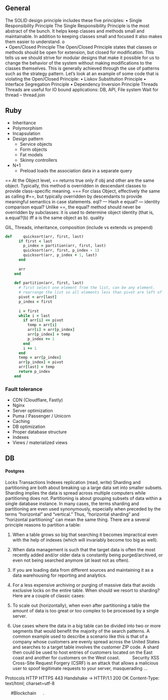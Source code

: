 ## General
 
 
The SOLID design principle includes these five principles:
•	Single Responsibility Principle
The Single Responsibility Principle is the most abstract of the bunch. It helps keep classes and methods small and maintainable. In addition to keeping classes small and focused it also makes them easier to understand.
o	
•	Open/Closed Principle
The Open/Closed Principle states that classes or methods should be open for extension, but closed for modification. This tells us we should strive for modular designs that make it possible for us to change the behavior of the system without making modifications to the classes themselves. This is generally achieved through the use of patterns such as the strategy pattern. Let’s look at an example of some code that is violating the Open/Closed Principle:
•	Liskov Substitution Principle
•	Interface Segregation Principle
•	Dependency Inversion Principle
Threads
Threads are useful for IO bound applications: DB, API, File system
Wait for thread – thread.join	

## Ruby
* Inheritance
* Polymorphism
* Incapsulation
* Design pattern
  * Service objects
  * Form objects
  * Fat models
  * Skinny controllers
* N+1
  * Preload loads the association data in a separate query

== At the Object level, == returns true only if obj and other are the same object. Typically, this method is overridden in descendant classes to provide class-specific meaning.
=== For class Object, effectively the same as calling #==, but typically overridden by descendants to provide meaningful semantics in case statements.
eql? — Hash e equal? — identity comparison
equal? Unlike ==, the equal? method should never be overridden by subclasses: it is used to determine object identity (that is, a.equal?(b) iff a is the same object as b). quality

GIL, Threads, inheritance, composition (include vs extends vs prepend)


```ruby
def     quicksort(arr, first, last)
	  if first < last
	    p_index = partition(arr, first, last)
	    quicksort(arr, first, p_index - 1)
	    quicksort(arr, p_index + 1, last)
	  end
	
	  arr
	end
	
	def partition(arr, first, last)
	  # first select one element from the list, can be any element. 
	  # rearrange the list so all elements less than pivot are left of it, elements greater than pivot are right of it.
	  pivot = arr[last]
	  p_index = first
	
	  i = first
	  while i < last
	    if arr[i] <= pivot
	      temp = arr[i]
	      arr[i] = arr[p_index]
	      arr[p_index] = temp
	      p_index += 1
	    end
	    i += 1
	  end
	  temp = arr[p_index]
	  arr[p_index] = pivot
	  arr[last] = temp
	  return p_index
	end
```

### Fault tolerance

*	CDN (Cloudflare, Fastly)
*	Nginx
*	Server optimization
*	Puma / Passenger / Unicorn
*	Caching
*	DB optimization
*	Proper database structure
*	Indexes
*	Views / materialized views
 

## DB
#### Postgres
Locks
Transactions
Indexes
replication (read, write)
Sharding and partitioning are both about breaking up a large data set into smaller subsets. Sharding implies the data is spread across multiple computers while partitioning does not. Partitioning is about grouping subsets of data within a single database instance. In many cases, the terms sharding and partitioning are even used synonymously, especially when preceded by the terms “horizontal” and “vertical.” Thus, “horizontal sharding” and “horizontal partitioning” can mean the same thing.
There are a several principle reasons to partition a table:
1.	When a table grows so big that searching it becomes impractical even with the help of indexes (which will invariably become too big as well).
2.	When data management is such that the target data is often the most recently added and/or older data is constantly being purged/archived, or even not being searched anymore (at least not as often).
3.	If you are loading data from different sources and maintaining it as a data warehousing for reporting and analytics.
4.	For a less expensive archiving or purging of massive data that avoids exclusive locks on the entire table.
When should we resort to sharding?
Here are a couple of classic cases:

1.	To scale out (horizontally), when even after partitioning a table the amount of data is too great or too complex to be processed by a single server.
2.	Use cases where the data in a big table can be divided into two or more segments that would benefit the majority of the search patterns. A common example used to describe a scenario like this is that of a company whose customers are evenly spread across the United States and searches to a target table involves the customer ZIP code. A shard then could be used to host entries of customers located on the East coast and another for customers on the West coast.
 
 
Security
XSS
Cross-Site Request Forgery (CSRF) is an attack that allows a malicious user to spoof legitimate requests to your server, masquerading ...
 
Protocols
HTTP
HTTPS 443
Handshake -> 
HTTP/1.1 200 OK
Content-Type: text/html; charset=utf-8

 
#Blockchain
 
.
